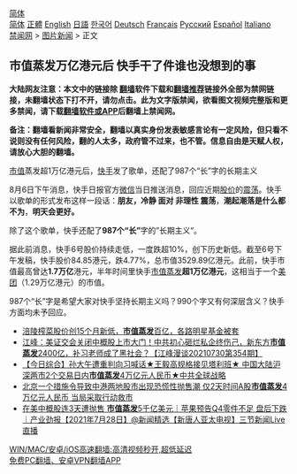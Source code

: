  <!-- 面包屑导航 --> <div class="breadcrumb"><!-- GTranslate: https://gtranslate.io/ -->  <div class="switcher notranslate">  <div class="selected">  <a href="#" onclick="return false;"> 简体</a>  </div>  <div class="option">  <a href="https://www.bannedbook.org" onclick="doGTranslate('zh-CN|zh-CN');jQuery('div.switcher div.selected a').html(jQuery(this).html());return false;" title="简体中文" class="nturl selected"> 简体</a>  <a href="https://www.bannedbook.org/zh-tw/" onclick="doGTranslate('zh-CN|zh-TW');jQuery('div.switcher div.selected a').html(jQuery(this).html());return false;" title="繁體中文" class="nturl"> 正體</a>  <a href="https://www.bannedbook.org/en/" onclick="doGTranslate('zh-CN|en');jQuery('div.switcher div.selected a').html(jQuery(this).html());return false;" title="English" class="nturl"> English</a>  <a href="https://www.bannedbook.org/ja/" onclick="doGTranslate('zh-CN|ja');jQuery('div.switcher div.selected a').html(jQuery(this).html());return false;" title="日本語" class="nturl"> 日語</a>  <a href="https://www.bannedbook.org/ko/" onclick="doGTranslate('zh-CN|ko');jQuery('div.switcher div.selected a').html(jQuery(this).html());return false;" title="한국어" class="nturl"> 한국어</a>  <a href="https://www.bannedbook.org/de/" onclick="doGTranslate('zh-CN|de');jQuery('div.switcher div.selected a').html(jQuery(this).html());return false;" title="Deutsch" class="nturl"> Deutsch</a>  <a href="https://www.bannedbook.org/fr/" onclick="doGTranslate('zh-CN|fr');jQuery('div.switcher div.selected a').html(jQuery(this).html());return false;" title="Français" class="nturl"> Français</a>  <a href="https://www.bannedbook.org/ru/" onclick="doGTranslate('zh-CN|ru');jQuery('div.switcher div.selected a').html(jQuery(this).html());return false;" title="Русский" class="nturl"> Русский</a>  <a href="https://www.bannedbook.org/es/" onclick="doGTranslate('zh-CN|es');jQuery('div.switcher div.selected a').html(jQuery(this).html());return false;" title="Español" class="nturl"> Español</a>  <a href="https://www.bannedbook.org/it/" onclick="doGTranslate('zh-CN|it');jQuery('div.switcher div.selected a').html(jQuery(this).html());return false;" title="Italiano" class="nturl"> Italiano</a>  </div>  </div>      <div class='breadcrumb-sub'><!-- Breadcrumb NavXT 6.3.0 --> <a href="https://www.bannedbook.org/" class="home">禁闻网</a> &gt; <a href="https://www.bannedbook.org/bnews/topimagenews/" class="category">图片新闻</a> &gt; 正文</div></div><h2>市值蒸发万亿港元后 快手干了件谁也没想到的事</h2> <p class="notice"><b>大陆网友注意：本文中的链接除 <a href="https://github.com/bannedbook/fanqiang" >翻墙</a>软件下载和<a href="https://github.com/killgcd/justmysocks/blob/master/README.md">翻墙推荐</a>链接外全部为禁网链接，未翻墙状态下打不开，请勿点击。此为文字版禁闻，欲看图文视频完整版和更多禁闻，请下载<a href="https://github.com/bannedbook/fanqiang">翻墙软件或APP</a>后翻墙上禁闻网。</p><p>备注：翻墙看新闻非常安全，翻墙以真实身份发表敏感言论有一定风险，但只看不说则没有任何风险，翻的人太多，政府管不过来，也不管。信息自由是天赋人权，请放心大胆的翻墙。</b></p>  <div class="entry"> <p><a href="https://www.bannedbook.org/bnews/tag/%E5%B8%82%E5%80%BC/" class="st_tag internal_tag" rel="tag" title="标签 市值 下的日志">市值</a>蒸发超1万亿港元后，<a href="https://www.bannedbook.org/bnews/tag/%e5%bf%ab%e6%89%8b/" class="st_tag internal_tag" rel="tag" title="标签 快手 下的日志">快手</a>发了歌单，还配了987个“长”字的长期主义</p> <p>8月6日下午消息，快手日报官方<a href="https://www.bannedbook.org/bnews/tag/%e5%be%ae%e4%bf%a1/" class="st_tag internal_tag" rel="tag" title="标签 微信 下的日志">微信</a>当日推送消息，回应近期<a href="https://www.bannedbook.org/bnews/tag/%E8%82%A1%E4%BB%B7/" class="st_tag internal_tag" rel="tag" title="标签 股价 下的日志">股价</a>的<a href="https://www.bannedbook.org/bnews/tag/%E9%9C%87%E8%8D%A1/" class="st_tag internal_tag" rel="tag" title="标签 震荡 下的日志">震荡</a>。快手以歌单的形式发布这样一段话：<strong>朋友，冷静 面对 非理性 震荡</strong>，<strong>潮起潮落是什么都不为</strong>，<strong>明天会更好。</strong></p>  <p>除了这个歌单，快手还配了<strong>987个“长”</strong>字的”长期主义“。</p> <p>据此前消息，快手6号股价持续走低，一度跌超10%，创下历史新低。截至6号下午发稿，快手股价84.85港元，跌4.77%，总市值3529.89亿港元。此前，快手市值最高曾达<strong>1.7万亿</strong>港元，半年时间里快手<a href="https://www.bannedbook.org/bnews/tag/%E5%B8%82%E5%80%BC%E8%92%B8%E5%8F%91/" class="st_tag internal_tag" rel="tag" title="标签 市值蒸发 下的日志">市值蒸发</a><strong>超1万亿港元</strong>，这相当于一个<a href="https://www.bannedbook.org/bnews/tag/%e7%be%8e%e5%9b%a2/" class="st_tag internal_tag" rel="tag" title="标签 美团 下的日志">美团</a>（1.29万亿港元）的市值。</p>  <p>987个“长”字是希望大家对快手坚持长期主义吗？990个字又有何深层含义？快手方面均未予回应。</p> <ul class='op-related-articles' title='相关阅读'> <li><a href='https://www.bannedbook.org/bnews/finance/20210803/1599118.html' target='_blank'>涪陵榨菜股价创15个月新低，<b>市值蒸发</b>百亿，各路明星基金被套</a></li> <li><a href='https://www.bannedbook.org/bnews/cbnews/20210731/1597616.html' target='_blank'>江峰：美证交会关闭中概股上市大门！中共初心砸烂私企终伤己，新东方<b>市值蒸发</b>2400亿，补习老师成了黑社会？【江峰漫谈20210730第354期】</a></li> <li><a href='https://www.bannedbook.org/bnews/bannedvideo/20210730/1596936.html' target='_blank'>【今日综合】孙大午遭重判向习喊话★王毅高规格接见塔利班★ 中国大陆沪深两市2个交易日内<b>市值蒸发</b>4万亿元人民币★中共全球战略</a></li> <li><a href='https://www.bannedbook.org/bnews/bannedvideo/20210730/1596816.html' target='_blank'>北京一个措施令导致中港两地股市出现恐慌性抛售潮 仅2天时间A股<b>市值蒸发</b>4万亿元人民币 当局采取行动救市</a></li> <li><a href='https://www.bannedbook.org/bnews/bannedvideo/20210728/1595711.html' target='_blank'>在美中概股连3天遭抛售 <b>市值蒸发</b>5千亿美元｜苹果预告Q4零件不足 盘后下跌｜产业劲报【2021年7月28日】@新闻精选【新唐人亚太电视】三节新闻Live直播</a></li> </ul> <p class="texttj"> <a href="https://github.com/bannedbook/fanqiang/wiki/V2ray%E6%9C%BA%E5%9C%BA" target="_blank">WIN/MAC/安卓/iOS高速翻墙:高清视频秒开,超低延迟</a><br/> <a href="https://github.com/bannedbook/fanqiang/wiki/%E7%A6%81%E9%97%BB%E7%BD%91%E5%AE%89%E5%8D%93%E7%BF%BB%E5%A2%99%E6%96%B0%E9%97%BBAPP" target="_blank">免费PC翻墙、安卓VPN翻墙APP</a></p> <p></p><a name='sharetosocial'></a>  <div style="margin-bottom:5px;padding-bottom:5px;clear:both"> <div id="archive-pix-1" class="banner-ads"> <!-- AuctionX Display platform tag START --> <div id="26318x728x90x621x_ADSLOT2" clicktrack="%%CLICK_URL_ESC%%"></div> <!-- AuctionX Display platform tag END --> </div> <div id="archive-pix-2" class="banner-ads"> <!-- AuctionX Display platform tag START --> <div id="26315x300x250x621x_ADSLOT2" clicktrack="%%CLICK_URL_ESC%%"></div> <!-- AuctionX Display platform tag END --> </div> </div>  <div id="archive-pix-1" class="banner-ads"> <!-- AuctionX Display platform tag START --> <div id="26318x728x90x621x_ADSLOT3" clicktrack="%%CLICK_URL_ESC%%"></div> <!-- AuctionX Display platform tag END --> </div> </div><!--END ENTRY--> 